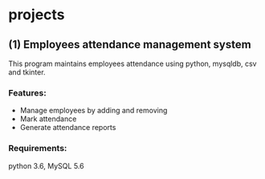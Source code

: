 # projects
## (1) Employees attendance management system
This program maintains employees attendance using python, mysqldb, csv and tkinter.
### Features:
* Manage employees by adding and removing
* Mark attendance
* Generate attendance reports
### Requirements:
python 3.6, MySQL 5.6
